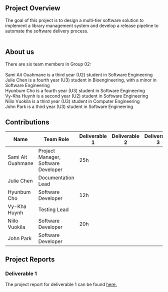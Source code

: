 ## Project Overview
The goal of this project is to design a multi-tier software solution to implement a library management system and develop a release pipeline to automate the software delivery process. <br />
<br />

## About us

There are six team members in Group 02: <br />
<br />
Sami Ait Ouahmane is a third year (U2) student in Software Engineering <br />
Julie Chen is a fourth year (U3) student in Bioengineering, with a minor in Software Engineering <br />
Hyunbum Cho is a fourth year (U3) student in Software Engineering <br />
Vy-Kha Huynh is a second year (U2) student in Software Engineering <br />
Niilo Vuokila is a third year (U3) student in Computer Engineering <br />
John Park is a third year (U3) student in Software Engineering <br />

## Contributions
| Name | Team Role | Deliverable 1 | Deliverable 2 | Deliverable 3 | Deliverable 4 |
| --- | --- | --- | --- | --- | --- |
| Sami Ait Ouahmane | Project Manager, Software Developer | 25h |  |  |  |
| Julie Chen | Documentation Lead |  |  |  |  |
| Hyunbum Cho | Software Developer | 12h |  |  |  |
| Vy-Kha Huynh | Testing Lead  |  |  |  |  |
| Niilo Vuokila | Software Developer | 20h |  |  |  |
| John Park | Software Developer |  |  |  |  |

 
 ## Project Reports
 
 ### Deliverable 1
 The project report for deliverable 1 can be found [here.](https://github.com/McGill-ECSE321-Fall2021/project-group-02/wiki/Project-Report---Deliverable-1)
 
